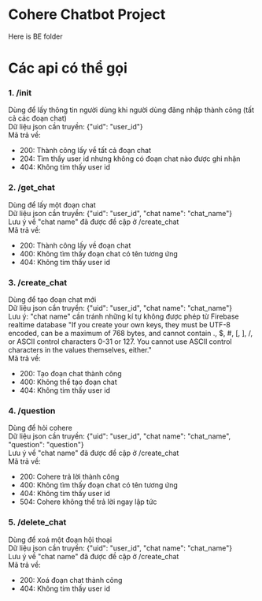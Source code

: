 # Cohere Chatbot Project

Here is BE folder

# Các api có thể gọi  

### 1. /init
Dùng để lấy thông tin người dùng khi người dùng đăng nhập thành công (tất cả các đoạn chat)  
Dữ liệu json cần truyền: {"uid": "user_id"}  
Mã trả về:  
* 200: Thành công lấy về tất cả đoạn chat
* 204: Tìm thấy user id nhưng không có đoạn chat nào được ghi nhận
* 404: Không tim thấy user id  


### 2. /get_chat
Dùng để lấy một đoạn chat  
Dữ liệu json cần truyền: {"uid": "user_id", "chat name": "chat_name"}  
Lưu ý về "chat name" đã được đề cập ở /create_chat  
Mã trả về:  
* 200: Thành công lấy về đoạn chat
* 400: Không tìm thấy đoạn chat có tên tương ứng
* 404: Không tim thấy user id  


### 3. /create_chat
Dùng để tạo đoạn chat mới  
Dữ liệu json cần truyền: {"uid": "user_id", "chat name": "chat_name"}  
Lưu ý: "chat name" cần tránh những kí tự không được phép từ Firebase realtime database
"If you create your own keys, they must be UTF-8 encoded, can be a maximum of 768 bytes, 
and cannot contain ., $, #, [, ], /, or ASCII control characters 0-31 or 127. 
You cannot use ASCII control characters in the values themselves, either."  
Mã trả về:  
* 200: Tạo đoạn chat thành công
* 400: Không thể tạo đoạn chat
* 404: Không tim thấy user id    

### 4. /question
Dùng để hỏi cohere  
Dữ liệu json cần truyền: {"uid": "user_id", "chat name": "chat_name", "question": "question"}  
Lưu ý về "chat name" đã được đề cập ở /create_chat  
Mã trả về:  
* 200: Cohere trả lời thành công
* 400: Không tìm thấy đoạn chat có tên tương ứng
* 404: Không tim thấy user id  
* 504: Cohere không thể trả lời ngay lập tức

### 5. /delete_chat
Dùng để xoá một đoạn hội thoại  
Dữ liệu json cần truyền: {"uid": "user_id", "chat name": "chat_name"}  
Lưu ý về "chat name" đã được đề cập ở /create_chat  
Mã trả về:  
* 200: Xoá đoạn chat thành công
* 404: Không tim thấy user id  
